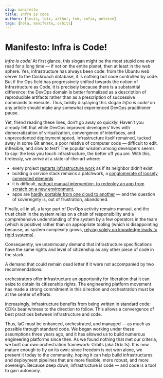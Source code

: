 ```yaml
---
slug: manifesto
title: Infra is code
authors: [louis, loic, arthur, tom, sofia, antoine]
tags: [hola, manifesto, orbits]
---
```


# Manifesto: Infra is Code!

*Infra is code!*
At first glance, this slogan might be the most stupid one ever read for a long time — if not on the entire planet, then at least in the web sphere. Yes, infrastructure has always been code: from the Ubuntu web server to the Cockroach database, it is nothing but code controlled by code. But if the Ops field has progressively shifted towards the notion of Infrastructure as Code, it is precisely because there is a substantial difference: the DevOps domain is better formalized as a description of reproducible artifacts rather than as a prescription of successive commands to execute.
Thus, boldly displaying this slogan *Infra is code!* on any article should make any somewhat experienced DevOps practitioner pause.

Yet, friend reading these lines, don’t go away so quickly! Haven’t you already felt that while DevOps improved developers’ lives with democratization of virtualization, convergence of interfaces, and unprecedented deployment speed, infrastructure itself remained, tucked away in some Git annex, a poor relative of computer code — difficult to edit, inflexible, and slow to test?
The popular wisdom among developers seems to say: the less you touch infrastructure, the better off you are.
With this, tirelessly, we arrive at a state-of-the-art where:

- every project [restarts infrastructure work](https://www.reddit.com/r/devops/comments/1l8dsax/whats_eating_up_most_of_your_time_as_a_devops/) as if its neighbor didn’t exist
- building a service stack remains a patchwork, a [conglomerate of loosely connected elements](https://www.tandfonline.com/doi/full/10.1080/17530350.2023.2229347)
- it is difficult, [without manual intervention, to redeploy an app from scratch on a new environment](https://insights.sei.cmu.edu/documents/576/2019_019_001_539335.pdf).
- apps are [hardly portable from one cloud to another](https://theses.hal.science/tel-02798770/file/90479_BRABRA_2020_archivage-4.pdf) — and the question of sovereignty is, out of frustration, abandoned.

Finally, all in all, a large part of DevOps activity remains manual, and the trust chain in the system relies on a chain of responsibility and a comprehensive understanding of the system by a few operators in the team (which is positive) rather than on appropriate tooling (which is disappointing because, as system complexity grows, [relying solely on knowledge leads to rigid systems](https://link.springer.com/chapter/10.1007/978-3-319-74183-3_4)).

Consequently, we unanimously demand that infrastructure specifications have the same rights and level of citizenship as any other piece of code in the stack.

A demand that could remain dead letter if it were not accompanied by two recommendations:

orchestrators offer infrastructure an opportunity for liberation that it can seize to obtain its citizenship rights. The engineering platform movement has made a strong commitment in this direction and orchestration must be at the center of efforts.

increasingly, infrastructure benefits from being written in standard code: CDKs bear witness to the direction to follow. This allows a convergence of best practices between infrastructure and code.

Thus, IaC must be enhanced, orchestrated, and managed — as much as possible through standard code.
We began working under these assumptions three years ago, and it has allowed us to build numerous engineering platforms since then. As we found nothing that met our criteria, we built our own orchestration framework: Orbits (aka Orbi.ts).
It is now mature enough to fly on its own: since freedom is not won alone, we present it today to the community, hoping it can help build infrastructures and deployment pipelines that are more flexible, more robust, and more sovereign.
Because deep down, infrastructure is code — and code is a tool to gain autonomy.